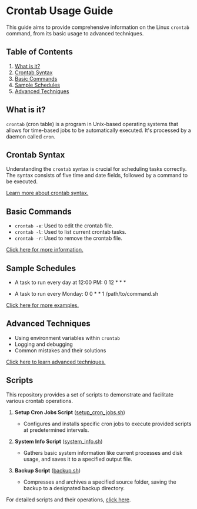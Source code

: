 # Crontab Usage Guide

This guide aims to provide comprehensive information on the Linux `crontab` command, from its basic usage to advanced techniques.

## Table of Contents

1. [What is it?](#what-is-it)
2. [Crontab Syntax](#crontab-syntax)
2. [Basic Commands](#basic-commands)
3. [Sample Schedules](#sample-schedules)
4. [Advanced Techniques](#advanced-techniques)

## What is it?

`crontab` (cron table) is a program in Unix-based operating systems that allows for time-based jobs to be automatically executed. It's processed by a daemon called `cron`.

## Crontab Syntax

Understanding the `crontab` syntax is crucial for scheduling tasks correctly. The syntax consists of five time and date fields, followed by a command to be executed.

[Learn more about crontab syntax.](documentation/syntax.md)

## Basic Commands

- `crontab -e`: Used to edit the crontab file.
- `crontab -l`: Used to list current crontab tasks.
- `crontab -r`: Used to remove the crontab file.

[Click here for more information.](documentation/commands.md)

## Sample Schedules

- A task to run every day at 12:00 PM:
0 12 * * * 

- A task to run every Monday:
0 0 * * 1 /path/to/command.sh

[Click here for more examples.](examples/)

## Advanced Techniques

- Using environment variables within `crontab`
- Logging and debugging
- Common mistakes and their solutions

[Click here to learn advanced techniques.](advanced/)

## Scripts

This repository provides a set of scripts to demonstrate and facilitate various crontab operations.

1. **Setup Cron Jobs Script** ([setup_cron_jobs.sh](scripts/setup_cron_jobs.sh))
   - Configures and installs specific cron jobs to execute provided scripts at predetermined intervals.
   
2. **System Info Script** ([system_info.sh](scripts/system_info.sh))
   - Gathers basic system information like current processes and disk usage, and saves it to a specified output file.
   
3. **Backup Script** ([backup.sh](scripts/backup.sh))
   - Compresses and archives a specified source folder, saving the backup to a designated backup directory.

For detailed scripts and their operations, [click here](scripts/).
